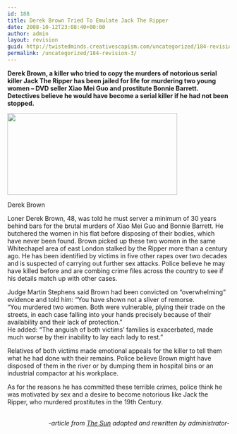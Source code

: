 ```yaml
---
id: 188
title: Derek Brown Tried To Emulate Jack The Ripper
date: 2008-10-12T23:08:40+00:00
author: admin
layout: revision
guid: http://twistedminds.creativescapism.com/uncategorized/184-revision-3/
permalink: /uncategorized/184-revision-3/
---
```

<p class="dropcap-first">
  <strong>Derek Brown, a killer who tried to copy the murders of notorious serial killer Jack The Ripper has been jailed for life for murdering two young women &#8211; DVD seller Xiao Mei Guo and prostitute Bonnie Barrett. Detectives believe he would have become a serial killer if he had not been stopped. </strong>
</p>

<div style="width: 395px" class="wp-caption alignnone">
  <img class="left" title="Derek Brown" src="/img/post/DerekBrown.jpg" alt="" width="385" height="185" />
  
  <p class="wp-caption-text">
    Derek Brown
  </p>
</div>

Loner Derek Brown, 48, was told he must server a minimum of 30 years behind bars for the brutal murders of Xiao Mei Guo and Bonnie Barrett. He butchered the women in his flat before disposing of their bodies, which have never been found. Brown picked up these two women in the same Whitechapel area of east London stalked by the Ripper more than a century ago. He has been identified by victims in five other rapes over two decades and is suspected of carrying out further sex attacks. Police believe he may have killed before and are combing crime files across the country to see if his details match up with other cases.

Judge Martin Stephens said Brown had been convicted on “overwhelming” evidence and told him: “You have shown not a sliver of remorse.  
“You murdered two women. Both were vulnerable, plying their trade on the streets, in each case falling into your hands precisely because of their availability and their lack of protection.&#8221;  
He added: “The anguish of both victims’ families is exacerbated, made much worse by their inability to lay each lady to rest.”

Relatives of both victims made emotional appeals for the killer to tell them what he had done with their remains. Police believe Brown might have disposed of them in the river or by dumping them in hospital bins or an industrial compactor at his workplace.

As for the reasons he has committed these terrible crimes, police think he was motivated by sex and a desire to become notorious like Jack the Ripper, who murdered prostitutes in the 19th Century.

<p style="text-align: right;">
  <em><br /> -article from <a title="The Sun" href="http://www.thesun.co.uk/sol/homepage/news/article1773004.ece">The Sun</a> adapted and rewritten by administrator-</em>
</p>